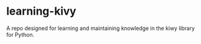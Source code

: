 # learning-kivy
A repo designed for learning and maintaining knowledge in the kiwy library for Python. 
